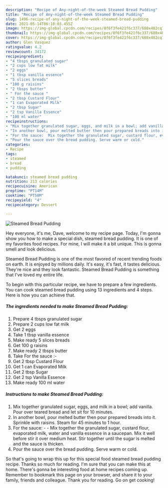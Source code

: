 ```yaml
---
description: "Recipe of Any-night-of-the-week Steamed Bread Pudding"
title: "Recipe of Any-night-of-the-week Steamed Bread Pudding"
slug: 1496-recipe-of-any-night-of-the-week-steamed-bread-pudding
date: 2021-05-14T06:10:03.455Z
image: https://img-global.cpcdn.com/recipes/8f6f3fe421f6c337/680x482cq70/steamed-bread-pudding-recipe-main-photo.jpg
thumbnail: https://img-global.cpcdn.com/recipes/8f6f3fe421f6c337/680x482cq70/steamed-bread-pudding-recipe-main-photo.jpg
cover: https://img-global.cpcdn.com/recipes/8f6f3fe421f6c337/680x482cq70/steamed-bread-pudding-recipe-main-photo.jpg
author: Glen Vasquez
ratingvalue: 4.2
reviewcount: 34172
recipeingredient:
- "4 tbsps granulated sugar"
- "2 cups low fat milk"
- "2 eggs"
- "1 tbsp vanilla essence"
- "5 slices breads"
- "100 g raisins"
- "2 tbsps butter"
- " For the sauce "
- "2 tbsp Custard Flour"
- "1 can Evaporated Milk"
- "2 tbsp Sugar"
- "2 tsp Vanilla Essence"
- "100 ml water"
recipeinstructions:
- "Mix together granulated sugar, eggs, and milk in a bowl; add vanilla. Pour over teared bread and let sit for 10 minutes."
- "In another bowl, pour melted butter then pour prepared breads into it. Sprinkle with raisins. Steam for 45 minutes to 1 hour."
- "For the sauce:  Mix together the granulated sugar, custard flour, evaporated milk, water and vanilla essence in a saucepan. Mix it well before stir it over medium heat. Stir together until the sugar is melted and the sauce is thicken."
- "Pour the sauce over the bread pudding. Serve warm or cold."
categories:
- Recipe
tags:
- steamed
- bread
- pudding

katakunci: steamed bread pudding 
nutrition: 213 calories
recipecuisine: American
preptime: "PT14M"
cooktime: "PT50M"
recipeyield: "4"
recipecategory: Dessert

---
```



![Steamed Bread Pudding](https://img-global.cpcdn.com/recipes/8f6f3fe421f6c337/680x482cq70/steamed-bread-pudding-recipe-main-photo.jpg)

Hey everyone, it's me, Dave, welcome to my recipe page. Today, I'm gonna show you how to make a special dish, steamed bread pudding. It is one of my favorites food recipes. For mine, I will make it a bit unique. This is gonna smell and look delicious.

Steamed Bread Pudding is one of the most favored of recent trending foods on earth. It is enjoyed by millions daily. It's easy, it's fast, it tastes delicious. They're nice and they look fantastic. Steamed Bread Pudding is something that I've loved my entire life.




To begin with this particular recipe, we have to prepare a few ingredients. You can cook steamed bread pudding using 13 ingredients and 4 steps. Here is how you can achieve that.

<!--inarticleads1-->

##### The ingredients needed to make Steamed Bread Pudding:

1. Prepare 4 tbsps granulated sugar
1. Prepare 2 cups low fat milk
1. Get 2 eggs
1. Take 1 tbsp vanilla essence
1. Make ready 5 slices breads
1. Get 100 g raisins
1. Make ready 2 tbsps butter
1. Take  For the sauce :-
1. Get 2 tbsp Custard Flour
1. Get 1 can Evaporated Milk
1. Get 2 tbsp Sugar
1. Get 2 tsp Vanilla Essence
1. Make ready 100 ml water




<!--inarticleads2-->

##### Instructions to make Steamed Bread Pudding:

1. Mix together granulated sugar, eggs, and milk in a bowl; add vanilla. Pour over teared bread and let sit for 10 minutes.
1. In another bowl, pour melted butter then pour prepared breads into it. Sprinkle with raisins. Steam for 45 minutes to 1 hour.
1. For the sauce: -  - Mix together the granulated sugar, custard flour, evaporated milk, water and vanilla essence in a saucepan. Mix it well before stir it over medium heat. Stir together until the sugar is melted and the sauce is thicken.
1. Pour the sauce over the bread pudding. Serve warm or cold.




So that's going to wrap this up for this special food steamed bread pudding recipe. Thanks so much for reading. I'm sure that you can make this at home. There's gonna be interesting food at home recipes coming up. Remember to bookmark this page on your browser, and share it to your family, friends and colleague. Thank you for reading. Go on get cooking!

